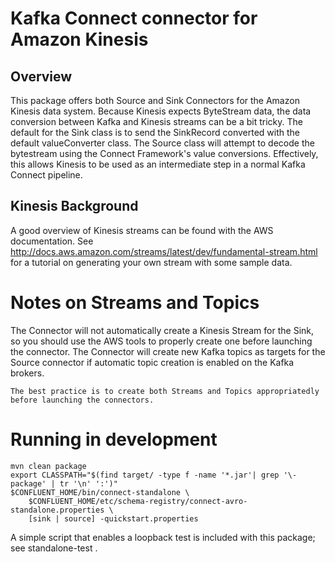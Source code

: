 
# Kafka Connect connector for Amazon Kinesis 

<h2>
Overview
</h2>

This package offers both Source and Sink Connectors for the Amazon Kinesis
data system.  Because Kinesis expects ByteStream data, the data conversion 
between Kafka and Kinesis streams can be a bit tricky.   The default for the 
Sink class is to send the SinkRecord converted with the default valueConverter 
class.  The Source class will attempt to decode the bytestream using the
Connect Framework's value conversions.  Effectively, this allows Kinesis to 
be used as an intermediate step in a normal Kafka Connect pipeline.

<h2>
Kinesis Background
</h2>

A good overview of Kinesis streams can be found with the AWS documentation.
See http://docs.aws.amazon.com/streams/latest/dev/fundamental-stream.html for a 
tutorial on generating your own stream with some sample data.


# Notes on Streams and Topics

The Connector will not automatically create a Kinesis Stream for the Sink, so
you should use the AWS tools to properly create one before launching the
connector.   The Connector will create new Kafka topics as targets for the
Source connector if automatic topic creation is enabled on the Kafka brokers.

	The best practice is to create both Streams and Topics appropriatedly
	before launching the connectors.

# Running in development

```
mvn clean package
export CLASSPATH="$(find target/ -type f -name '*.jar'| grep '\-package' | tr '\n' ':')"
$CONFLUENT_HOME/bin/connect-standalone \
	$CONFLUENT_HOME/etc/schema-registry/connect-avro-standalone.properties \
	[sink | source] -quickstart.properties
```
A simple script that enables a loopback test is included with this package;
see standalone-test .

